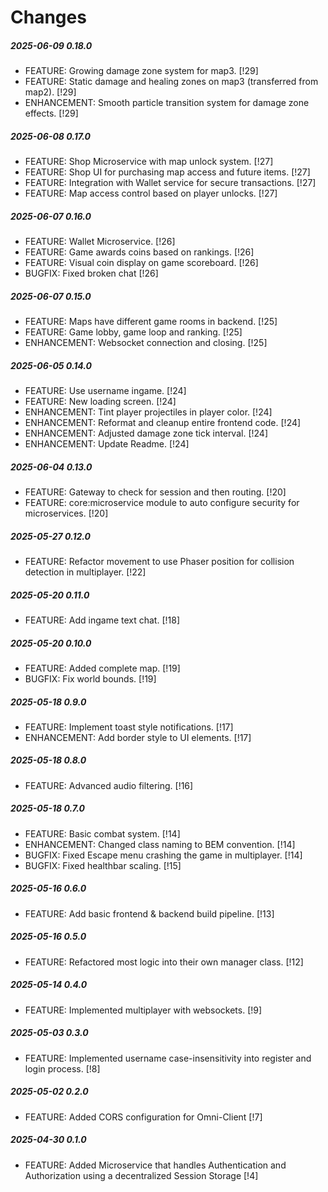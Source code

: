 # Changes

##### 2025-06-09 0.18.0

- FEATURE: Growing damage zone system for map3. [!29]
- FEATURE: Static damage and healing zones on map3 (transferred from map2). [!29]
- ENHANCEMENT: Smooth particle transition system for damage zone effects. [!29]

##### 2025-06-08 0.17.0

- FEATURE: Shop Microservice with map unlock system. [!27]
- FEATURE: Shop UI for purchasing map access and future items. [!27]
- FEATURE: Integration with Wallet service for secure transactions. [!27]
- FEATURE: Map access control based on player unlocks. [!27]

##### 2025-06-07 0.16.0

- FEATURE: Wallet Microservice. [!26]
- FEATURE: Game awards coins based on rankings. [!26]
- FEATURE: Visual coin display on game scoreboard. [!26]
- BUGFIX: Fixed broken chat [!26]

##### 2025-06-07 0.15.0

- FEATURE: Maps have different game rooms in backend. [!25]
- FEATURE: Game lobby, game loop and ranking. [!25]
- ENHANCEMENT: Websocket connection and closing. [!25]

##### 2025-06-05 0.14.0

- FEATURE: Use username ingame. [!24]
- FEATURE: New loading screen. [!24]
- ENHANCEMENT: Tint player projectiles in player color. [!24]
- ENHANCEMENT: Reformat and cleanup entire frontend code. [!24]
- ENHANCEMENT: Adjusted damage zone tick interval. [!24]
- ENHANCEMENT: Update Readme. [!24]

##### 2025-06-04 0.13.0

- FEATURE: Gateway to check for session and then routing. [!20]
- FEATURE: core:microservice module to auto configure security for microservices. [!20]

##### 2025-05-27 0.12.0

- FEATURE: Refactor movement to use Phaser position for collision detection in multiplayer. [!22]

##### 2025-05-20 0.11.0

- FEATURE: Add ingame text chat. [!18]

##### 2025-05-20 0.10.0

- FEATURE: Added complete map. [!19]
- BUGFIX: Fix world bounds. [!19]

##### 2025-05-18 0.9.0

- FEATURE: Implement toast style notifications. [!17]
- ENHANCEMENT: Add border style to UI elements. [!17]

##### 2025-05-18 0.8.0

- FEATURE: Advanced audio filtering. [!16]

##### 2025-05-18 0.7.0

- FEATURE: Basic combat system. [!14]
- ENHANCEMENT: Changed class naming to BEM convention. [!14]
- BUGFIX: Fixed Escape menu crashing the game in multiplayer. [!14]
- BUGFIX: Fixed healthbar scaling. [!15]

##### 2025-05-16 0.6.0

- FEATURE: Add basic frontend & backend build pipeline. [!13]

##### 2025-05-16 0.5.0

- FEATURE: Refactored most logic into their own manager class. [!12]

##### 2025-05-14 0.4.0

- FEATURE: Implemented multiplayer with websockets. [!9]

##### 2025-05-03 0.3.0

- FEATURE: Implemented username case-insensitivity into register and login process. [!8]

##### 2025-05-02 0.2.0

- FEATURE: Added CORS configuration for Omni-Client [!7]

##### 2025-04-30 0.1.0

- FEATURE: Added Microservice that handles Authentication and Authorization using a decentralized Session Storage [!4]
